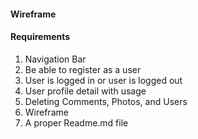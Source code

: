 #### Wireframe



#### Requirements

1. Navigation Bar
2. Be able to register as a user
3. User is logged in or user is logged out
4. User profile detail with usage
5. Deleting Comments, Photos, and Users
6. Wireframe 
7. A proper Readme.md file 
